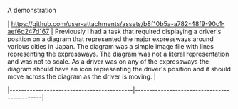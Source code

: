 A demonstration


| https://github.com/user-attachments/assets/b8f10b5a-a782-48f9-90c1-aef6d247d167 | Previously I had a task that required displaying a driver's position on a diagram that represented the major expressways around various cities in Japan. The diagram was a simple image file with lines representing the expressways. The diagram was not a literal representation and was not to scale. As a driver was on any of the expressways the diagram should have an icon representing the driver's position and it should move across the diagram as the driver is moving. |


|-------------------------------------------|---------------------------------------------|
